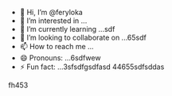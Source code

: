 - 👋 Hi, I’m @feryloka
- 👀 I’m interested in ...
- 🌱 I’m currently learning ...sdf
- 💞️ I’m looking to collaborate on ...65sdf
- 📫 How to reach me ...
- 😄 Pronouns: ...6sdfwew
- ⚡ Fun fact: ...3sfsdfgsdfasd
44655sdfsddas
<!---da46546dsf5114
feryloka/feryloka is a ✨ special ✨ repository because its `README.md`dfgdg (this file) appears on your G3itHubdfh profile.
You can click the Preview link to take a look at your changes.
--->
fh453
